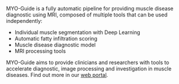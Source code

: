 MYO-Guide is a fully automatic pipeline for providing muscle disease diagnostic using MRI, composed of multiple tools that can be used independently:
 - Individual muscle segmentation with Deep Learning
 - Automatic fatty infiltration scoring
 - Muscle disease diagnostic model
 - MRI processing tools

 MYO-Guide aims to provide clinicians and researchers with tools to accelerate diagnostic, image processing and investigation in muscle diseases. Find out more in our [web portal](#).